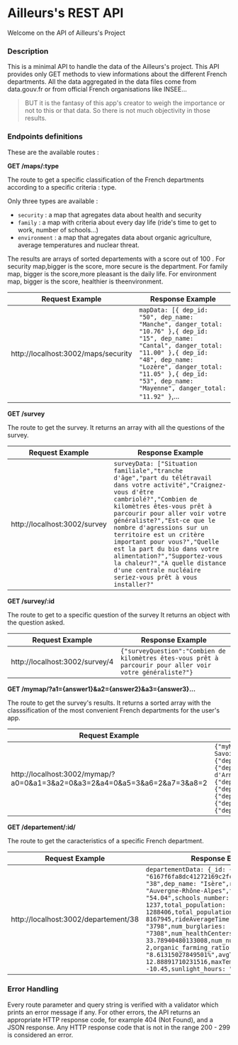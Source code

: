 # Ailleurs's REST API

Welcome on the API of Ailleurs's Project

### Description

This is a minimal API to handle the data of the Ailleurs's project.
This API provides only GET methods to view informations about the different French departments.
All the data aggregated in the data files come from data.gouv.fr or from official French organisations like INSEE...

> BUT it is the fantasy of this app's creator to weigh the importance or not to this or that data. So there is not much objectivity in those results.

### Endpoints definitions

These are the available routes :

**GET /maps/:type**

The route to get a specific classification of the French departments according to a specific criteria : type.

Only three types are available :

-   `security` : a map that agregates data about health and security
-   `family` : a map with criteria about every day life (ride's time to get to work, number of schools...)
-   `environment` : a map that agregates data about organic agriculture, average temperatures and nuclear threat.

The results are arrays of sorted departements with a score out of 100 . For security map,bigger is the score, more secure is the department. For family map, bigger is the score,more pleasant is the daily life. For environment map, bigger is the score, healthier is theenvironment.

| Request Example                     | Response Example                                                                                                                                                                                                                                                 |
| ----------------------------------- | ---------------------------------------------------------------------------------------------------------------------------------------------------------------------------------------------------------------------------------------------------------------- |
| http://localhost:3002/maps/security | `mapData: [{ dep_id: "50", dep_name: "Manche", danger_total: "10.76" },{ dep_id: "15", dep_name: "Cantal", danger_total: "11.00" },{ dep_id: "48", dep_name: "Lozère", danger_total: "11.05" },{ dep_id: "53", dep_name: "Mayenne", danger_total: "11.92" }`,... |

**GET /survey**

The route to get the survey.
It returns an array with all the questions of the survey.

| Request Example              | Response Example                                                                                                                                                                                                                                                                                                                                                                                                                                                                   |
| ---------------------------- | ---------------------------------------------------------------------------------------------------------------------------------------------------------------------------------------------------------------------------------------------------------------------------------------------------------------------------------------------------------------------------------------------------------------------------------------------------------------------------------- |
| http://localhost:3002/survey | `surveyData: ["Situation familiale","tranche d'âge","part du télétravail dans votre activité","Craignez-vous d'être cambriolé?","Combien de kilomètres êtes-vous prêt à parcourir pour aller voir votre généraliste?","Est-ce que le nombre d'agressions sur un territoire est un critère important pour vous?","Quelle est la part du bio dans votre alimentation?","Supportez-vous la chaleur?","A quelle distance d'une centrale nucléaire seriez-vous prêt à vous installer?"` |

**GET /survey/:id**

The route to get to a specific question of the survey
It returns an object with the question asked.

| Request Example                | Response Example                                                                                           |
| ------------------------------ | ---------------------------------------------------------------------------------------------------------- |
| http://localhost:3002/survey/4 | `{"surveyQuestion":"Combien de kilomètres êtes-vous prêt à parcourir pour aller voir votre généraliste?"}` |

**GET /mymap/?a1={answer1}&a2={answer2}&a3={answer3}...**

The route to get the survey's results.
It returns a sorted array with the classsification of the most convenient French departments for the user's app.

| Request Example                                                           | Response Example                                                                                                                                                                                                                                                                                                                                                                                                                                                           |
| ------------------------------------------------------------------------- | -------------------------------------------------------------------------------------------------------------------------------------------------------------------------------------------------------------------------------------------------------------------------------------------------------------------------------------------------------------------------------------------------------------------------------------------------------------------------- |
| http://localhost:3002/mymap/?a0=0&a1=3&a2=0&a3=2&a4=0&a5=3&a6=2&a7=3&a8=2 | `{"myMapData":{"dep_id":"74","dep_name":"Haute-Savoie","result":"27.113"},{"dep_id":"29","dep_name":"Finistère","result":"27.410"},{"dep_id":"22","dep_name":"Côtes-d'Armor","result":"27.817"},{"dep_id":"27","dep_name":"Eure","result":"28.007"},{"dep_id":"40","dep_name":"Landes","result":"28.367"},{"dep_id":"45","dep_name":"Loiret","result":"28.403"},{"dep_id":"61","dep_name":"Orne","result":"28.580"},{"dep_id":"75","dep_name":"Paris","result":"28.657"},` |

**GET /departement/:id/**

The route to get the caracteristics of a specific French department.

| Request Example                      | Response Example                                                                                                                                                                                                                                                                                                                                                                                                                                                                                                     |
| ------------------------------------ | -------------------------------------------------------------------------------------------------------------------------------------------------------------------------------------------------------------------------------------------------------------------------------------------------------------------------------------------------------------------------------------------------------------------------------------------------------------------------------------------------------------------- |
| http://localhost:3002/departement/38 | `departementData: {_id: { $oid: "6167f6fa8dc41272169c2fce" },num_dep: "38",dep_name: "Isère",region_name: "Auvergne-Rhône-Alpes",fiber_ratio: "54.04",schools_number: 1237,total_population: 1288406,total_population_region: 8167945,rideAverageTime: "17",num_assaults: "3798",num_burglaries: "7308",num_healthCenters_10000_inhabitants: 33.78940480133008,num_nuclear_reactors: 2,organic_farming_ratio: "8.61315027849501%",avgTemp: 12.88891710231516,maxTemp: 38.05,minTemp: -10.45,sunlight_hours: "2020"}` |

### Error Handling

Every route parameter and query string is verified with a validator which prints an error message if any.
For other errors, the API returns an appropriate HTTP response code, for example 404 (Not Found), and a JSON response. Any HTTP response code that is not in the range 200 - 299 is considered an error.
